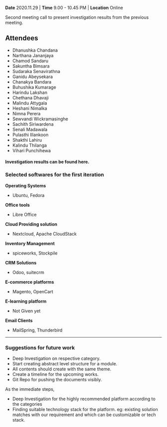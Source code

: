 **Date** 2020.11.29 | **Time** 9.00 - 10.45 PM | **Location** Online

Second meeting call to present investigation results from the previous meeting.

## Attendees

- Dhanushka Chandana
- Narthana Jananjaya
- Chamod Sandaru
- Sakuntha Bimsara
- Sudaraka Senavirathna
- Ganidu Abeysekara
- Chanakya Bandara
- Buhushika Kumarage
- Harindu Lakshan
- Chethana Dhavaji
- Malindu Attygala
- Heshani Nimalka
- Nimna Perera
- Sewvandi Wickramasinghe
- Sachith Siriwardena
- Senali Madawala
- Pulasthi Illankoon
- Shakthi Lahiru
- Kalindu Thilanga
- Vihari Punchihewa

#### Investigation results can be found here.

### Selected softwares for the first iteration

**Operating Systems**

- Ubuntu, Fedora

**Office tools**

- Libre Office

**Cloud Providing solution**

- Nextcloud, Apache CloudStack

**Inventory Management**

- spiceworks, Stockpile

**CRM Solutions**

- Odoo, suitecrm

**E-commerce platforms**

- Magento, OpenCart

**E-learning platform**

- Not Given yet

**Email Clients**

- MailSpring, Thunderbird

---

### Suggestions for future work

- Deep Investigation on respective category.
- Start creating abstract level structure for a module.
- All contents should create with the same theme.
- Create a timeline for the upcoming works.
- Git Repo for pushing the documents visibly.

As the immediate steps,

- Deep Investigation for the highly recommended platform according to the categories
- Finding suitable technology stack for the platform. eg: existing solution matches with our requirement and which can be customizable or tech stack.

